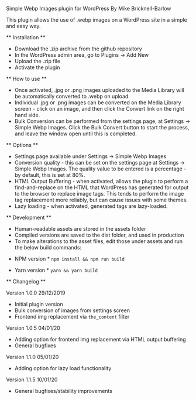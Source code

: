 Simple Webp Images plugin for WordPress
By Mike Bricknell-Barlow

This plugin allows the use of .webp images on a WordPress site in a simple and easy way.

** Installation **
 - Download the .zip archive from the github repository
 - In the WordPress admin area, go to Plugins -> Add New
 - Upload the .zip file
 - Activate the plugin

** How to use **
 - Once activated, .jpg or .png images uploaded to the Media Library will be automatically converted to .webp on upload.
 - Individual .jpg or .png images can be converted on the Media Library screen - click on an image, and then click the Convert link on the right hand side.
 - Bulk Conversion can be performed from the settings page, at Settings -> Simple Webp Images. Click the Bulk Convert button to start the process, and leave the window open until this is completed.

** Options **
 - Settings page available under Settings -> Simple Webp Images
 - Conversion quality - this can be set on the settings page at Settings -> Simple Webp Images. The quality value to be entered is a percentage - by default, this is set at 80%.
 - HTML Output Buffering - when activated, allows the plugin to perform a find-and-replace on the HTML that WordPress has generated for output to the browser to replace image tags. This tends to perform the image tag replacement more reliably, but can cause issues with some themes.
 - Lazy loading - when activated, generated <picture> tags are lazy-loaded.
 
 ** Development **
  - Human-readable assets are stored in the assets folder
  - Compiled versions are saved to the dist folder, and used in production
  - To make alterations to the asset files, edit those under assets and run the below build commands:
  
  * NPM version *
  `npm install && npm run build`
  
  * Yarn version *
  `yarn && yarn build`
  
  ** Changelog **
  
  Version 1.0.0
  29/12/2019
  - Initial plugin version
  - Bulk conversion of images from settings screen
  - Frontend img replacement via `the_content` filter
  
  Version 1.0.5
  04/01/20
   - Adding option for frontend img replacement via HTML output buffering
   - General bugfixes
   
  Version 1.1.0
  05/01/20
   - Adding option for lazy load functionality
   
   Version 1.1.5
   10/01/20
   - General bugfixes/stability improvements

